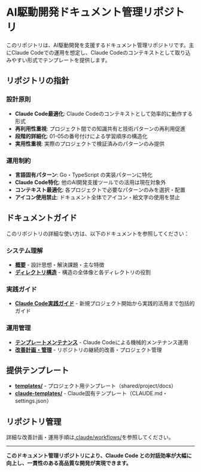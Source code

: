 # AI駆動開発ドキュメント管理リポジトリ


このリポジトリは、AI駆動開発を支援するドキュメント管理リポジトリです。主にClaude Codeでの運用を想定し、Claude Codeのコンテキストとして取り込みやすい形式でテンプレートを提供します。

## リポジトリの指針

### 設計原則
- **Claude Code最適化**: Claude Codeのコンテキストとして効率的に動作する形式
- **再利用性重視**: プロジェクト間での知識共有と技術パターンの再利用促進
- **段階的詳細化**: 01-05の番号付けによる学習順序の構造化
- **実用性重視**: 実際のプロジェクトで検証済みのパターンのみ提供

### 運用制約
- **言語固有パターン**: Go・TypeScript の実装パターンに特化
- **Claude Code特化**: 他のAI開発支援ツールでの活用は現在対象外
- **コンテキスト最適化**: 各プロジェクトで必要なパターンのみを選択・配置
- **アイコン使用禁止**: ドキュメント全体でアイコン・絵文字の使用を禁止

## ドキュメントガイド

このリポジトリの詳細な使い方は、以下のドキュメントを参照してください：

### システム理解
- **[概要](.claude/context/01-overview.md)** - 設計思想・解決課題・主な特徴
- **[ディレクトリ構造](.claude/context/02-directory-structure.md)** - 構造の全体像と各ディレクトリの役割

### 実践ガイド
- **[Claude Code実践ガイド](.claude/context/03-claudecode-getting-started.md)** - 新規プロジェクト開始から実践的活用まで包括的ガイド

### 運用管理
- **[テンプレートメンテナンス](.claude/workflows/01-template-maintenance.md)** - Claude Codeによる機械的メンテナンス運用
- **[改善計画・管理](.claude/workflows/02-improvement-management.md)** - リポジトリの継続的改善・プロジェクト管理

## 提供テンプレート

- **[templates/](templates/)** - プロジェクト用テンプレート（shared/project/docs）
- **[claude-templates/](claude-templates/)** - Claude固有テンプレート（CLAUDE.md・settings.json）

## リポジトリ管理

詳細な改善計画・運用手順は[.claude/workflows/](.claude/workflows/)を参照してください。

---

**このドキュメント管理リポジトリにより、Claude Code との対話効率が大幅に向上し、一貫性のある高品質な開発が実現できます。**
